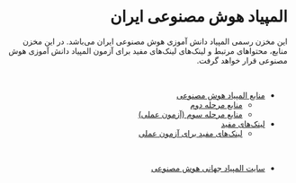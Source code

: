 <div dir="rtl">

# المپیاد هوش مصنوعی ایران

این مخزن  رسمی المپیاد دانش آموزی هوش مصنوعی ایران می‌باشد. در این مخزن منابع، محتواهای مرتبط و لینک‌های لینک‌های مفید برای آزمون المپیاد دانش آموزی هوش مصنوعی قرار خواهد گرفت.

<br>

- [منابع المپیاد هوش مصنوعی](./Resources/#منابع-المپیاد-هوش-مصنوعی)
    - [منابع مرحله دوم](./Resources/Second%20Phase/#منابع-مرحله-دوم)
    - [منابع مرحله سوم (آزمون عملی)](./Resources/Third%20Phase/#منابع-مرحله-سوم-آزمون-عملی)
- [لینک‌های مفید](./Useful%20Links/#لینکهای-مفید)
    - [لینک‌های مفید برای آزمون عملی](./Useful%20Links/Third%20Phase/#لینکهای-مفید-برای-آزمون-عملی)

<br>

- [سایت المپیاد جهانی هوش مصنوعی](https://www.iaio-official.org/)


</div>

